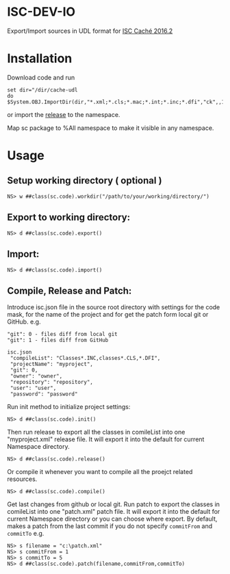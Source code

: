 # ISC-DEV-IO
Export/Import sources in UDL format for [ISC Caché 2016.2](http://www.intersystems.com/our-products/cache/cache-overview/)

# Installation
Download code and run
```
set dir="/dir/cache-udl
do $System.OBJ.ImportDir(dir,"*.xml;*.cls;*.mac;*.int;*.inc;*.dfi","ck",,1)
```
or
import the [release](https://github.com/intersystems-ru/cache-udl/releases) to the namespace.

Map sc package to %All namespace to make it visible in any namespace.

# Usage

## Setup working directory ( optional )
```
NS> w ##class(sc.code).workdir("/path/to/your/working/directory/")
```
## Export to working directory:
```
NS> d ##class(sc.code).export()
```
## Import:
```
NS> d ##class(sc.code).import()
```

## Compile, Release and Patch:

Introduce isc.json file in the source root directory with settings for the code mask, for the name of the project and for get the patch form local git or GitHub. e.g.
```
"git": 0 - files diff from local git
"git": 1 - files diff from GitHub
```

```
isc.json
 "compileList": "Classes*.INC,classes*.CLS,*.DFI",
 "projectName": "myproject",
 "git": 0,
 "owner": "owner",
 "repository": "repository",
 "user": "user",
 "password": "password"
```
Run init method to initialize project settings:
```
NS> d ##class(sc.code).init()
```
Then run release to export all the classes in comileList into one "myproject.xml" release file. It will export it into the default for current Namespace directory.
```
NS> d ##class(sc.code).release()
```
Or compile it whenever you want to compile all the proejct related resources.
```
NS> d ##class(sc.code).compile()
```
Get last changes from github or local git. Run patch to export the classes in comileList into one "patch.xml" patch file. It will export it into the default for current Namespace directory or you can choose where export. By default, makes a patch from the last commit if you do not specify `commitFrom` and `commitTo` e.g.
```
NS> s filename = "c:\patch.xml"
NS> s commitFrom = 1
NS> s commitTo = 5
NS> d ##class(sc.code).patch(filename,commitFrom,commitTo)
```






